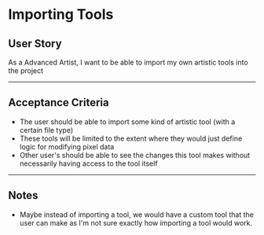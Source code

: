 # Importing Tools
## **User Story**
As a Advanced Artist, I want to be able to import my own artistic tools into the project

---

## **Acceptance Criteria**
- The user should be able to import some kind of artistic tool (with a certain file type)
- These tools will be limited to the extent where they would just define logic for modifying pixel data
- Other user's should be able to see the changes this tool makes without necessarily having access to the tool itself
---

## **Notes**
- Maybe instead of importing a tool, we would have a custom tool that the user can make as I'm not sure exactly how importing a tool would work.